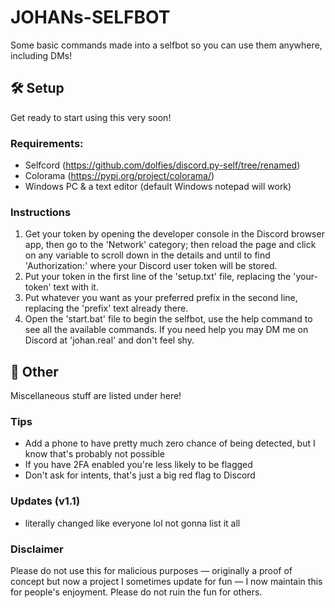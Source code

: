 # JOHANs-SELFBOT
Some basic commands made into a selfbot so you can use them anywhere, including DMs!

## 🛠️ Setup
Get ready to start using this very soon!

### Requirements: 
* Selfcord (https://github.com/dolfies/discord.py-self/tree/renamed)
* Colorama (https://pypi.org/project/colorama/)
* Windows PC & a text editor (default Windows notepad will work)

### Instructions
1. Get your token by opening the developer console in the Discord browser app, then go to the 'Network' category; then reload the page and click on any variable to scroll down in the details and until to find 'Authorization:' where your Discord user token will be stored.
2. Put your token in the first line of the 'setup.txt' file, replacing the 'your-token' text with it.
3. Put whatever you want as your preferred prefix in the second line, replacing the 'prefix' text already there.
4. Open the 'start.bat' file to begin the selfbot, use the help command to see all the available commands.
If you need help you may DM me on Discord at 'johan.real' and don't feel shy.

## 🔮 Other
Miscellaneous stuff are listed under here!

### Tips
* Add a phone to have pretty much zero chance of being detected, but I know that's probably not possible
* If you have 2FA enabled you're less likely to be flagged
* Don't ask for intents, that's just a big red flag to Discord

### Updates (v1.1)
- literally changed like everyone lol not gonna list it all
### Disclaimer
Please do not use this for malicious purposes — originally a proof of concept but now a project I sometimes update for fun — I now maintain this for people's enjoyment. Please do not ruin the fun for others.
